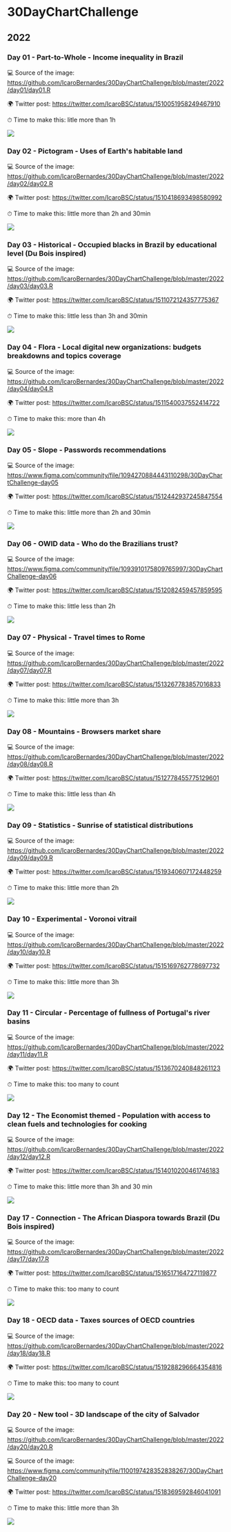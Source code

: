 # 30DayChartChallenge

## 2022
### Day 01 - Part-to-Whole - Income inequality in Brazil

💻 Source of the image: https://github.com/IcaroBernardes/30DayChartChallenge/blob/master/2022/day01/day01.R

🌍 Twitter post: https://twitter.com/IcaroBSC/status/1510051958249467910

⏱ Time to make this: litle more than 1h

![](https://github.com/IcaroBernardes/30DayChartChallenge/blob/master/2022/day01/day01.png)

### Day 02 - Pictogram - Uses of Earth's habitable land

💻 Source of the image: https://github.com/IcaroBernardes/30DayChartChallenge/blob/master/2022/day02/day02.R

🌍 Twitter post: https://twitter.com/IcaroBSC/status/1510418693498580992

⏱ Time to make this: little more than 2h and 30min

![](https://github.com/IcaroBernardes/30DayChartChallenge/blob/master/2022/day02/day02.png)

### Day 03 - Historical - Occupied blacks in Brazil by educational level (Du Bois inspired)

💻 Source of the image: https://github.com/IcaroBernardes/30DayChartChallenge/blob/master/2022/day03/day03.R

🌍 Twitter post: https://twitter.com/IcaroBSC/status/1511072124357775367

⏱ Time to make this: little less than 3h and 30min

![](https://github.com/IcaroBernardes/30DayChartChallenge/blob/master/2022/day03/day03.png)

### Day 04 - Flora - Local digital new organizations: budgets breakdowns and topics coverage

💻 Source of the image: https://github.com/IcaroBernardes/30DayChartChallenge/blob/master/2022/day04/day04.R

🌍 Twitter post: https://twitter.com/IcaroBSC/status/1511540037552414722

⏱ Time to make this: more than 4h

![](https://github.com/IcaroBernardes/30DayChartChallenge/blob/master/2022/day04/day04.png)

### Day 05 - Slope - Passwords recommendations

💻 Source of the image: https://www.figma.com/community/file/1094270884443110298/30DayChartChallenge-day05

🌍 Twitter post: https://twitter.com/IcaroBSC/status/1512442937245847554

⏱ Time to make this: little more than 2h and 30min

![](https://github.com/IcaroBernardes/30DayChartChallenge/blob/master/2022/day05/day05.png)

### Day 06 - OWID data - Who do the Brazilians trust?

💻 Source of the image: https://www.figma.com/community/file/1093910175809765997/30DayChartChallenge-day06

🌍 Twitter post: https://twitter.com/IcaroBSC/status/1512082459457859595

⏱ Time to make this: little less than 2h

![](https://github.com/IcaroBernardes/30DayChartChallenge/blob/master/2022/day06/day06.png)

### Day 07 - Physical - Travel times to Rome

💻 Source of the image: https://github.com/IcaroBernardes/30DayChartChallenge/blob/master/2022/day07/day07.R

🌍 Twitter post: https://twitter.com/IcaroBSC/status/1513267783857016833

⏱ Time to make this: little more than 3h

![](https://github.com/IcaroBernardes/30DayChartChallenge/blob/master/2022/day07/day07.png)

### Day 08 - Mountains - Browsers market share

💻 Source of the image: https://github.com/IcaroBernardes/30DayChartChallenge/blob/master/2022/day08/day08.R

🌍 Twitter post: https://twitter.com/IcaroBSC/status/1512778455775129601

⏱ Time to make this: little less than 4h

![](https://github.com/IcaroBernardes/30DayChartChallenge/blob/master/2022/day08/day08.png)

### Day 09 - Statistics - Sunrise of statistical distributions

💻 Source of the image: https://github.com/IcaroBernardes/30DayChartChallenge/blob/master/2022/day09/day09.R

🌍 Twitter post: https://twitter.com/IcaroBSC/status/1519340607172448259

⏱ Time to make this: little more than 2h

![](https://github.com/IcaroBernardes/30DayChartChallenge/blob/master/2022/day09/day09.png)

### Day 10 - Experimental - Voronoi vitrail

💻 Source of the image: https://github.com/IcaroBernardes/30DayChartChallenge/blob/master/2022/day10/day10.R

🌍 Twitter post: https://twitter.com/IcaroBSC/status/1515169762778697732

⏱ Time to make this: little more than 3h

![](https://github.com/IcaroBernardes/30DayChartChallenge/blob/master/2022/day10/day10.png)

### Day 11 - Circular - Percentage of fullness of Portugal's river basins

💻 Source of the image: https://github.com/IcaroBernardes/30DayChartChallenge/blob/master/2022/day11/day11.R

🌍 Twitter post: https://twitter.com/IcaroBSC/status/1513670240848261123

⏱ Time to make this: too many to count

![](https://github.com/IcaroBernardes/30DayChartChallenge/blob/master/2022/day11/day11.png)

### Day 12 - The Economist themed - Population with access to clean fuels and technologies for cooking

💻 Source of the image: https://github.com/IcaroBernardes/30DayChartChallenge/blob/master/2022/day12/day12.R

🌍 Twitter post: https://twitter.com/IcaroBSC/status/1514010200461746183

⏱ Time to make this: little more than 3h and 30 min

![](https://github.com/IcaroBernardes/30DayChartChallenge/blob/master/2022/day12/day12.png)

### Day 17 - Connection - The African Diaspora towards Brazil (Du Bois inspired)

💻 Source of the image: https://github.com/IcaroBernardes/30DayChartChallenge/blob/master/2022/day17/day17.R

🌍 Twitter post: https://twitter.com/IcaroBSC/status/1516517164727119877

⏱ Time to make this: too many to count

![](https://github.com/IcaroBernardes/30DayChartChallenge/blob/master/2022/day17/day17.png)

### Day 18 - OECD data - Taxes sources of OECD countries

💻 Source of the image: https://github.com/IcaroBernardes/30DayChartChallenge/blob/master/2022/day18/day18.R

🌍 Twitter post: https://twitter.com/IcaroBSC/status/1519288296664354816

⏱ Time to make this: too many to count

![](https://github.com/IcaroBernardes/30DayChartChallenge/blob/master/2022/day18/day18.png)

### Day 20 - New tool - 3D landscape of the city of Salvador

💻 Source of the image: https://github.com/IcaroBernardes/30DayChartChallenge/blob/master/2022/day20/day20.R

💻 Source of the image: https://www.figma.com/community/file/1100197428352838267/30DayChartChallenge-day20

🌍 Twitter post: https://twitter.com/IcaroBSC/status/1518369592846041091

⏱ Time to make this: little more than 3h

![](https://github.com/IcaroBernardes/30DayChartChallenge/blob/master/2022/day20/day20.png)

